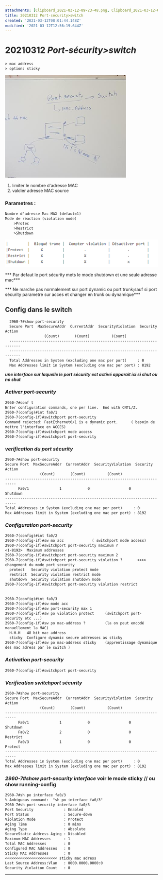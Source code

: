 ```yaml
---
attachments: [Clipboard_2021-03-12-09-23-48.png, Clipboard_2021-03-12-09-28-57.png]
title: 20210312 Port-sécurity>switch
created: '2021-03-12T08:01:44.148Z'
modified: '2021-03-12T12:56:19.644Z'
---
```


# 20210312 ***Port-sécurity>switch***

    > mac address
    > option: sticky
![](./assets/img/Clipboard_2021-03-12-09-23-48.png)


1) limiter le nombre d'adresse MAC
2) valdier adresse MAC source

### Parametres :

    Nombre d'adresse Mac MAX (defaut=1)
    Mode de réaction (violation mode)
        >Protec
        >Restrict
        >Shutdown

![](./assets/img/Clipboard_2021-03-12-09-28-57.png)

*** Par defaut le port sécurity mets le mode shutdown et une seule adresse mac***

*** Ne marche pas normalement sur port dynamic ou port trunk;sauf si port sécurity parametre sur acces et changer en trunk ou dynamique***

## Config dans le switch

      2960-7#show port-security
      Secure Port  MaxSecureAddr  CurrentAddr  SecurityViolation  Security Action
                      (Count)       (Count)          (Count)
      ---------------------------------------------------------------------------
      ---------------------------------------------------------------------------
      Total Addresses in System (excluding one mac per port)     : 0
      Max Addresses limit in System (excluding one mac per port) : 8192

***une interface sur laquelle le port sécurity est activé apparait ici si shut ou no shut***

### ***Activer port-security***

    2960-7#conf t
    Enter configuration commands, one per line.  End with CNTL/Z.
    2960-7(config)#int fa0/1
    2960-7(config-if)#switchport port-security
    Command rejected: FastEthernet0/1 is a dynamic port.      ( besoin de mettre l'interface en ACCES)
    2960-7(config-if)#switchport mode access
    2960-7(config-if)#switchport port-security


### ***verification du port sécurity***

    2960-7#show port-security
    Secure Port  MaxSecureAddr  CurrentAddr  SecurityViolation  Security Action
                    (Count)       (Count)          (Count)
    ---------------------------------------------------------------------------
          Fa0/1              1            0                  0         Shutdown
    ---------------------------------------------------------------------------
    Total Addresses in System (excluding one mac per port)     : 0
    Max Addresses limit in System (excluding one mac per port) : 8192

### ***Configuration port-security***

    2960-7(config)#int fa0/2
    2960-7(config-if)#sw mo acc             ( switchport mode access)
    2960-7(config-if)#switchport port-security maximum ?
    <1-8192>  Maximum addresses
    2960-7(config-if)#switchport port-security maximum 2
    2960-7(config-if)#switchport port-security violation ?       >>>> changement du mode port security
      protect   Security violation protect mode
      restrict  Security violation restrict mode
      shutdown  Security violation shutdown mode
    2960-7(config-if)#switchport port-security violation restrict


    2960-7(config)#int fa0/3
    2960-7(config-if)#sw mode acc
    2960-7(config-if)#sw port-security max 1
    2960-7(config-if)#sw po violation protect     (switchport port-security etc ...)
    2960-7(config-if)#sw po mac-address ?         (la on peut encodé manuellement la MAC)
      H.H.H   48 bit mac address
      sticky  Configure dynamic secure addresses as sticky
    2960-7(config-if)#sw po mac-address sticky    (apprentissage dynamique des mac adress par le switch )

### ***Activation port-security***

    2960-7(config-if)#switchport port-security

### ***Verification switchport sécurity***

    2960-7#show port-security
    Secure Port  MaxSecureAddr  CurrentAddr  SecurityViolation  Security Action
                    (Count)       (Count)          (Count)
    ---------------------------------------------------------------------------
          Fa0/1              1            0                  0         Shutdown
          Fa0/2              2            0                  0         Restrict
          Fa0/3              1            0                  0          Protect
    ---------------------------------------------------------------------------
    Total Addresses in System (excluding one mac per port)     : 0
    Max Addresses limit in System (excluding one mac per port) : 8192


### ***2960-7#show port-security interface <interface>*** voir le mode sticky // ou show running-config

    2960-7#sh po interface fa0/3
    % Ambiguous command:  "sh po interface fa0/3"
    2960-7#sh port-security interface fa0/3
    Port Security              : Enabled
    Port Status                : Secure-down
    Violation Mode             : Protect
    Aging Time                 : 0 mins
    Aging Type                 : Absolute
    SecureStatic Address Aging : Disabled
    Maximum MAC Addresses      : 1
    Total MAC Addresses        : 0
    Configured MAC Addresses   : 0
    Sticky MAC Addresses       : 0                       <<<<<<<<<<<<<<<<<<<<<<<< sticky mac adress
    Last Source Address:Vlan   : 0000.0000.0000:0
    Security Violation Count   : 0

---------------------------------------------------------------------------------------------------------------------------------------------------------







